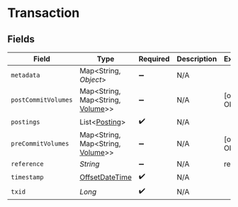 # Transaction


## Fields

| Field                                                                                     | Type                                                                                      | Required                                                                                  | Description                                                                               | Example                                                                                   |
| ----------------------------------------------------------------------------------------- | ----------------------------------------------------------------------------------------- | ----------------------------------------------------------------------------------------- | ----------------------------------------------------------------------------------------- | ----------------------------------------------------------------------------------------- |
| `metadata`                                                                                | Map<String, *Object*>                                                                     | :heavy_minus_sign:                                                                        | N/A                                                                                       |                                                                                           |
| `postCommitVolumes`                                                                       | Map<String, Map<String, [Volume](../../models/shared/Volume.md)>>                         | :heavy_minus_sign:                                                                        | N/A                                                                                       | [object Object]                                                                           |
| `postings`                                                                                | List<[Posting](../../models/shared/Posting.md)>                                           | :heavy_check_mark:                                                                        | N/A                                                                                       |                                                                                           |
| `preCommitVolumes`                                                                        | Map<String, Map<String, [Volume](../../models/shared/Volume.md)>>                         | :heavy_minus_sign:                                                                        | N/A                                                                                       | [object Object]                                                                           |
| `reference`                                                                               | *String*                                                                                  | :heavy_minus_sign:                                                                        | N/A                                                                                       | ref:001                                                                                   |
| `timestamp`                                                                               | [OffsetDateTime](https://docs.oracle.com/javase/8/docs/api/java/time/OffsetDateTime.html) | :heavy_check_mark:                                                                        | N/A                                                                                       |                                                                                           |
| `txid`                                                                                    | *Long*                                                                                    | :heavy_check_mark:                                                                        | N/A                                                                                       |                                                                                           |